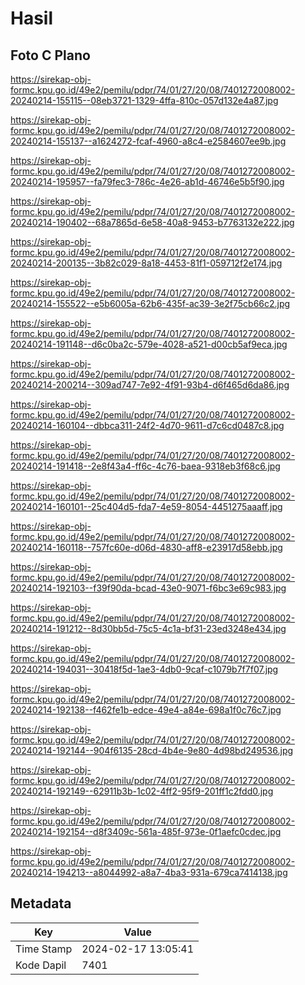 # Hasil

## Foto C Plano

https://sirekap-obj-formc.kpu.go.id/49e2/pemilu/pdpr/74/01/27/20/08/7401272008002-20240214-155115--08eb3721-1329-4ffa-810c-057d132e4a87.jpg

https://sirekap-obj-formc.kpu.go.id/49e2/pemilu/pdpr/74/01/27/20/08/7401272008002-20240214-155137--a1624272-fcaf-4960-a8c4-e2584607ee9b.jpg

https://sirekap-obj-formc.kpu.go.id/49e2/pemilu/pdpr/74/01/27/20/08/7401272008002-20240214-195957--fa79fec3-786c-4e26-ab1d-46746e5b5f90.jpg

https://sirekap-obj-formc.kpu.go.id/49e2/pemilu/pdpr/74/01/27/20/08/7401272008002-20240214-190402--68a7865d-6e58-40a8-9453-b7763132e222.jpg

https://sirekap-obj-formc.kpu.go.id/49e2/pemilu/pdpr/74/01/27/20/08/7401272008002-20240214-200135--3b82c029-8a18-4453-81f1-059712f2e174.jpg

https://sirekap-obj-formc.kpu.go.id/49e2/pemilu/pdpr/74/01/27/20/08/7401272008002-20240214-155522--e5b6005a-62b6-435f-ac39-3e2f75cb66c2.jpg

https://sirekap-obj-formc.kpu.go.id/49e2/pemilu/pdpr/74/01/27/20/08/7401272008002-20240214-191148--d6c0ba2c-579e-4028-a521-d00cb5af9eca.jpg

https://sirekap-obj-formc.kpu.go.id/49e2/pemilu/pdpr/74/01/27/20/08/7401272008002-20240214-200214--309ad747-7e92-4f91-93b4-d6f465d6da86.jpg

https://sirekap-obj-formc.kpu.go.id/49e2/pemilu/pdpr/74/01/27/20/08/7401272008002-20240214-160104--dbbca311-24f2-4d70-9611-d7c6cd0487c8.jpg

https://sirekap-obj-formc.kpu.go.id/49e2/pemilu/pdpr/74/01/27/20/08/7401272008002-20240214-191418--2e8f43a4-ff6c-4c76-baea-9318eb3f68c6.jpg

https://sirekap-obj-formc.kpu.go.id/49e2/pemilu/pdpr/74/01/27/20/08/7401272008002-20240214-160101--25c404d5-fda7-4e59-8054-4451275aaaff.jpg

https://sirekap-obj-formc.kpu.go.id/49e2/pemilu/pdpr/74/01/27/20/08/7401272008002-20240214-160118--757fc60e-d06d-4830-aff8-e23917d58ebb.jpg

https://sirekap-obj-formc.kpu.go.id/49e2/pemilu/pdpr/74/01/27/20/08/7401272008002-20240214-192103--f39f90da-bcad-43e0-9071-f6bc3e69c983.jpg

https://sirekap-obj-formc.kpu.go.id/49e2/pemilu/pdpr/74/01/27/20/08/7401272008002-20240214-191212--8d30bb5d-75c5-4c1a-bf31-23ed3248e434.jpg

https://sirekap-obj-formc.kpu.go.id/49e2/pemilu/pdpr/74/01/27/20/08/7401272008002-20240214-194031--30418f5d-1ae3-4db0-9caf-c1079b7f7f07.jpg

https://sirekap-obj-formc.kpu.go.id/49e2/pemilu/pdpr/74/01/27/20/08/7401272008002-20240214-192138--f462fe1b-edce-49e4-a84e-698a1f0c76c7.jpg

https://sirekap-obj-formc.kpu.go.id/49e2/pemilu/pdpr/74/01/27/20/08/7401272008002-20240214-192144--904f6135-28cd-4b4e-9e80-4d98bd249536.jpg

https://sirekap-obj-formc.kpu.go.id/49e2/pemilu/pdpr/74/01/27/20/08/7401272008002-20240214-192149--62911b3b-1c02-4ff2-95f9-201ff1c2fdd0.jpg

https://sirekap-obj-formc.kpu.go.id/49e2/pemilu/pdpr/74/01/27/20/08/7401272008002-20240214-192154--d8f3409c-561a-485f-973e-0f1aefc0cdec.jpg

https://sirekap-obj-formc.kpu.go.id/49e2/pemilu/pdpr/74/01/27/20/08/7401272008002-20240214-194213--a8044992-a8a7-4ba3-931a-679ca7414138.jpg


## Metadata

| Key        | Value               |
| ---------- | ------------------- |
| Time Stamp | 2024-02-17 13:05:41 |
| Kode Dapil | 7401                |



